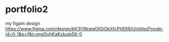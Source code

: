 # portfolio2
my figam design
https://www.figma.com/design/kK3V9kwqOtGiOkXfcPhE69/Untitled?node-id=0-1&p=f&t=mgjSyhKaKzkuIe56-0
